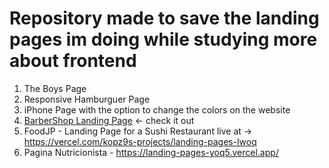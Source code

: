 # Repository made to save the landing pages im doing while studying more about frontend


1. The Boys Page 
2. Responsive Hamburguer Page
3. iPhone Page with the option to change the colors on the website
4. [BarberShop Landing Page](https://landing-pages-chi-five.vercel.app/) <- check it out
5. FoodJP - Landing Page for a Sushi Restaurant live at -> https://vercel.com/kopz9s-projects/landing-pages-lwoq
6. Pagina Nutricionista -  https://landing-pages-yoq5.vercel.app/